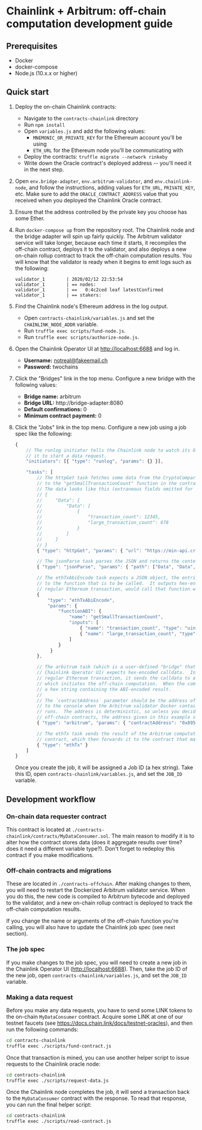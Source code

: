 

# Chainlink + Arbitrum: off-chain computation development guide

## Prerequisites

- Docker
- docker-compose
- Node.js (10.x.x or higher)

## Quick start


1. Deploy the on-chain Chainlink contracts:
    - Navigate to the `contracts-chainlink` directory
    - Run `npm install`
    - Open `variables.js` and add the following values:
        - `MNEMONIC_OR_PRIVATE_KEY` for the Ethereum account you'll be using
        - `ETH_URL` for the Ethereum node you'll be communicating with
    - Deploy the contracts: `truffle migrate --network rinkeby`
    - Write down the Oracle contract's deployed address -- you'll need it in the next step.

2. Open `env.bridge-adapter`, `env.arbitrum-validator`, and `env.chainlink-node`, and follow the instructions, adding
values for `ETH_URL`, `PRIVATE_KEY`, etc.  Make sure to add the `ORACLE_CONTRACT_ADDRESS` value
that you received when you deployed the Chainlink Oracle contract.

3. Ensure that the address controlled by the private key you choose has some Ether.

4. Run `docker-compose up` from the repository root.  The Chainlink node and the bridge adapter will
spin up fairly quickly.  The Arbitrum validator service will take longer, because each time it starts,
it recompiles the off-chain contract, deploys it to the validator, and also deploys a new on-chain
rollup contract to track the off-chain computation results.  You will know that the validator is
ready when it begins to emit logs such as the following:
    ```
    validator_1        | 2020/02/12 22:53:54
    validator_1        | == nodes:
    validator_1        | ==   0:4c2ced leaf latestConfirmed
    validator_1        | == stakers:
    ```


5. Find the Chainlink node's Ethereum address in the log output.
    - Open `contracts-chainlink/variables.js` and set the `CHAINLINK_NODE_ADDR` variable.
    - Run `truffle exec scripts/fund-node.js`.
    - Run `truffle exec scripts/authorize-node.js`.

6. Open the Chainlink Operator UI at <http://localhost:6688> and log in.
    - **Username:** notreal@fakeemail.ch
    - **Password:** twochains

4. Click the "Bridges" link in the top menu.  Configure a new bridge with the following values:
    - **Bridge name:** arbitrum
    - **Bridge URL:** http://bridge-adapter:8080
    - **Default confirmations:** 0
    - **Minimum contract payment:** 0

5. Click the "Jobs" link in the top menu.  Configure a new job using a job spec like the following: 

    ```javascript
    {
        // The runlog initiator tells the Chainlink node to watch its Oracle contract for a log event telling
        // it to start a data request.
        "initiators": [{ "type": "runlog", "params": {} }],

        "tasks": [
            // The httpGet task fetches some data from the CryptoCompare API that will be used as the arguments
            // to the "getSmallTransactionCount" function in the contract deployed to the Arbitrum validator.
            // The data looks like this (extraneous fields omitted for clarity):
            // {
            //     "Data": {
            //         "Data": [
            //             {
            //                 "transaction_count": 12345,
            //                 "large_transaction_count": 678
            //             }
            //         ]
            //     }
            // }
            { "type": "httpGet", "params": { "url": "https://min-api.cryptocompare.com/data/blockchain/histo/day?fsym=BTC&api_key=<CryptoCompare API key>" } },

            // The jsonParse task parses the JSON and returns the contents of the given keypath.
            { "type": "jsonParse", "params": { "path": ["Data", "Data", "0"] } },

            // The ethTxAbiEncode task expects a JSON object, the entries of which are interpreted as arguments
            // to the function that is to be called.  It outputs hex-encoded calldata which, if submitted as a
            // regular Ethereum transaction, would call that function with those arguments.
            {
                "type": "ethTxAbiEncode",
                "params": {
                    "functionABI": {
                        "name": "getSmallTransactionCount",
                        "inputs": [
                            { "name": "transaction_count", "type": "uint256" },
                            { "name": "large_transaction_count", "type": "uint256" }
                        ]
                    }
                 }
            },

            // The arbitrum task (which is a user-defined "bridge" that needs to be manually configured in the
            // Chainlink Operator UI) expects hex-encoded calldata.  Instead of submitting that calldata as a
            // regular Ethereum transaction, it sends the calldata to an Arbitrum validator node over RPC,
            // which initiates the off-chain computation.  When the computation is complete, this task returns
            // a hex string containing the ABI-encoded result.
            //
            // The `contractAddress` parameter should be the address of the off-chain contract.  It is emitted
            // to the console when the Arbitrum validator Docker container is started and the Truffle migration
            // runs.  The address is deterministic, so unless you decide to deploy multiple interacting
            // off-chain contracts, the address given in this example should always suffice.
            { "type": "arbitrum", "params": { "contractAddress": "0x895521964D724c8362A36608AAf09A3D7d0A0445" } },

            // The ethTx task sends the result of the Arbitrum computation back to the Chainlink node's Oracle
            // contract, which then forwards it to the contract that made the original request.
            { "type": "ethTx" }
        ]
    }
    ```

    Once you create the job, it will be assigned a Job ID (a hex string).  Take this ID, open `contracts-chainlink/variables.js`,
    and set the `JOB_ID` variable.


## Development workflow

### On-chain data requester contract

This contract is located at `./contracts-chainlink/contracts/MyDataConsumer.sol`.  The
main reason to modify it is to alter how the contract stores data (does it aggregate results over
time?  does it need a different variable type?).  Don't forget to redeploy this contract if you make modifications.

### Off-chain contracts and migrations

These are located in `./contracts-offchain`.  After making changes to them,
you will need to restart the Dockerized Arbitrum validator service.  When you do this, the new code is compiled to
Arbitrum bytecode and deployed to the validator, and a new on-chain rollup contract is deployed to track the
off-chain computation results.

If you change the name or arguments of the off-chain function you're calling, you will also have to update the Chainlink
job spec (see next section).

### The job spec

If you make changes to the job spec, you will need to create a new job in the Chainlink Operator UI (<http://localhost:6688>).
Then, take the job ID of the new job, open `contracts-chainlink/variables.js`, and set the `JOB_ID` variable.

### Making a data request

Before you make any data requests, you have to send some LINK tokens to the on-chain `MyDataConsumer` contract.
Acquire some LINK at one of our testnet faucets (see <https://docs.chain.link/docs/testnet-oracles>), and then
run the following commands:

```sh
cd contracts-chainlink
truffle exec ./scripts/fund-contract.js
```

Once that transaction is mined, you can use another helper script to issue requests to the Chainlink oracle node:

```sh
cd contracts-chainlink
truffle exec ./scripts/request-data.js
```

Once the Chainlink node completes the job, it will send a transaction back to the `MyDataConsumer` contract with
the response.  To read that response, you can run the final helper script:

```sh
cd contracts-chainlink
truffle exec ./scripts/read-contract.js
```



